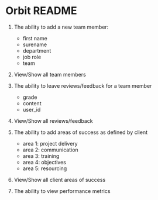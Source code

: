 # Orbit README

1. The ability to add a new team member:
    - first name
    - surename
    - department
    - job role
    - team

2. View/Show all team members

3. The ability to leave reviews/feedback for a team member
    - grade
    - content
    - user_id

4. View/Show all reviews/feedback

5. The ability to add areas of success as defined by client
     - area 1: project delivery
     - area 2: communication
     - area 3: training
     - area 4: objectives
     - area 5: resourcing

6. View/Show all client areas of success

7. The ability to view performance metrics